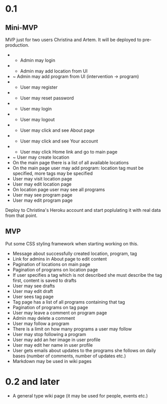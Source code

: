 # 0.1

## Mini-MVP

MVP just for two users Christina and Artem. It will be deployed to pre-production.

- + Admin may login
- + Admin may add location from UI
- ~ Admin may add  program from UI (intervention -> program)
- + User may register
- + User may reset password
- + User may login
- + User may logout
- + User may click and see About page
- + User may click and see Your account
- + User may click Home link and go to main page
- ~ User may create location
- On the main page there is a list of all available locations
- On the main page user may add program: location tag must be specified, more tags may be specified
- User may visit location page
- User may edit location page
- On location page user may see all programs
- User may see program page
- User may edit program page

Deploy to Christina's Heroku account and start poplulating it with real data from that point.

## MVP

Put some CSS styling framework when starting working on this.

- Message about successfully created location, program, tag
- Link for admins in About page to edit content
- Pagination of locations on main page
- Pagination of programs on location page
- If user specifies a tag which is not described she must describe the tag first, content is saved to drafts
- User may see drafts
- User may edit draft
- User sees tag page
- Tag page has a list of all programs containing that tag
- Pagination of programs on tag page
- User may leave a comment on program page
- Admin may delete a comment
- User may follow a program
- There is a limit on how many programs a user may follow
- User may stop following a program
- User may add an her image in user profile
- User may edit her name in user profile
- User gets emails about updates to the programs she follows on daily bases (number of comments, number of updates etc.)
- Markdown may be used in wiki pages


# 0.2 and later

- A general type wiki page (it may be used for people, events etc.)

